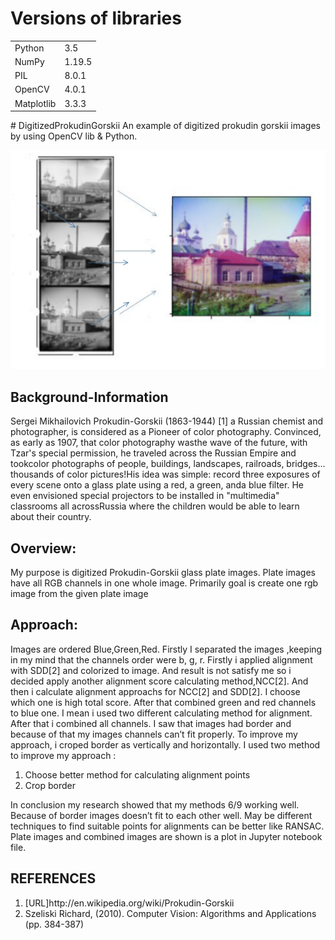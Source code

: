 # Versions of libraries
  <table>
  <tr>  
    <td> Python </td>
    <td> 3.5 </td>
    </tr>
    <tr>
      <td> NumPy</td>
      <td> 1.19.5 </td>
    </tr>
    <tr>
      <td> PIL </td>
      <td> 8.0.1 </td>
     </tr>
    <tr>
      <td> OpenCV </td>
      <td> 4.0.1 </td>
  </tr>
      <tr>
      <td> Matplotlib </td>
      <td> 3.3.3 </td>
    </tr>
  </table>
# DigitizedProkudinGorskii
An example of digitized prokudin gorskii images by using OpenCV lib &amp; Python.
<p align="center"><img src="images/example.png" alt= "example_png"></p>

## Background-Information

Sergei Mikhailovich Prokudin-Gorskii (1863-1944) [1] a Russian chemist and photographer, is
considered as a Pioneer of color photography. Convinced, as early as 1907, that color
photography wasthe wave of the future, with Tzar's special permission, he traveled across the
Russian Empire and tookcolor photographs of people, buildings, landscapes, railroads,
bridges... thousands of color pictures!His idea was simple: record three exposures of every
scene onto a glass plate using a red, a green, anda blue filter. He even envisioned special
projectors to be installed in "multimedia" classrooms all acrossRussia where the children would
be able to learn about their country.
## Overview: 
My purpose is digitized Prokudin-Gorskii glass plate images. Plate images have all RGB
channels in one whole image. Primarily goal is create one rgb image from the given plate
image

## Approach:

Images are ordered Blue,Green,Red. Firstly I separated the images ,keeping in my mind that the
channels order were b, g, r. Firstly i applied alignment with SDD[2] and colorized to image. And
result is not satisfy me so i decided apply another alignment score calculating method,NCC[2].
And then i calculate alignment approachs for NCC[2] and SDD[2]. I choose which one is high
total score. After that combined green and red channels to blue one. I mean i used two different
calculating method for alignment. After that i combined all channels. I saw that images had
border and because of that my images channels can’t fit properly. To improve my approach, i
croped border as vertically and horizontally. I used two method to improve my approach :

<ol>
<li>  Choose better method for calculating alignment points
  </li>
<li>  Crop border
  </li>
</ol>


In conclusion my research showed that my methods 6/9 working well. Because of border images
doesn’t fit to each other well. May be different techniques to find suitable points for alignments
can be better like RANSAC. Plate images and combined images are shown is a plot in Jupyter
notebook file.

## REFERENCES

<ol>
<li> [URL]http://en.wikipedia.org/wiki/Prokudin-Gorskii
  </li>
<li>  Szeliski Richard, (2010). Computer Vision: Algorithms and Applications (pp. 384-387)
  </li>
</ol>
